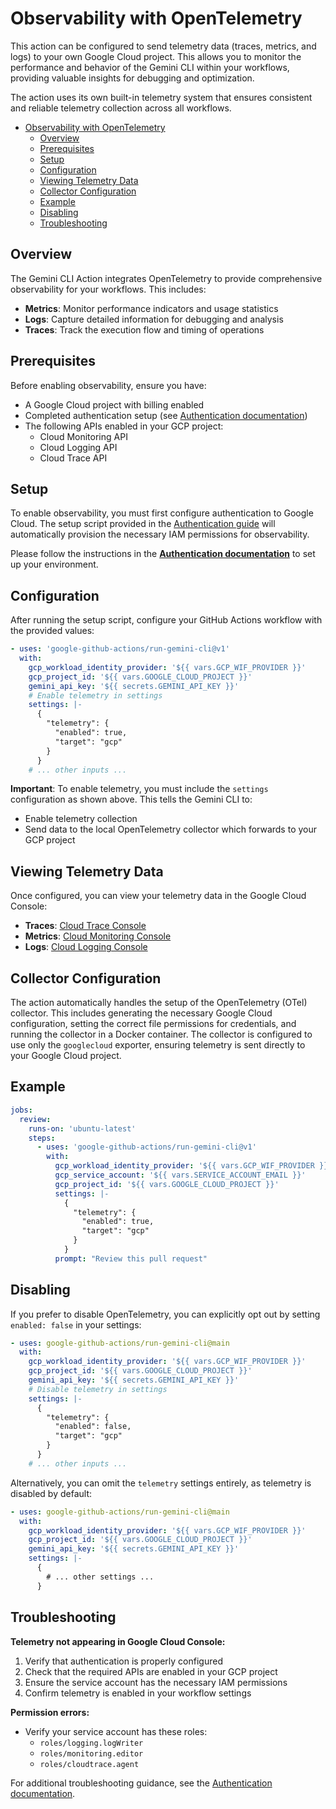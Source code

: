 # Observability with OpenTelemetry

This action can be configured to send telemetry data (traces, metrics, and logs) to your own Google Cloud project. This allows you to monitor the performance and behavior of the Gemini CLI within your workflows, providing valuable insights for debugging and optimization.

The action uses its own built-in telemetry system that ensures consistent and reliable telemetry collection across all workflows.

- [Observability with OpenTelemetry](#observability-with-opentelemetry)
  - [Overview](#overview)
  - [Prerequisites](#prerequisites)
  - [Setup](#setup)
  - [Configuration](#configuration)
  - [Viewing Telemetry Data](#viewing-telemetry-data)
  - [Collector Configuration](#collector-configuration)
  - [Example](#example)
  - [Disabling](#disabling)
  - [Troubleshooting](#troubleshooting)

## Overview

The Gemini CLI Action integrates OpenTelemetry to provide comprehensive observability for your workflows. This includes:

- **Metrics**: Monitor performance indicators and usage statistics
- **Logs**: Capture detailed information for debugging and analysis
- **Traces**: Track the execution flow and timing of operations

## Prerequisites

Before enabling observability, ensure you have:

- A Google Cloud project with billing enabled
- Completed authentication setup (see [Authentication documentation](./authentication.md))
- The following APIs enabled in your GCP project:
  - Cloud Monitoring API
  - Cloud Logging API
  - Cloud Trace API

## Setup

To enable observability, you must first configure authentication to Google Cloud.
The setup script provided in the [Authentication guide](./authentication.md) will
automatically provision the necessary IAM permissions for observability.

Please follow the instructions in the
[**Authentication documentation**](./authentication.md) to set up your
environment.

## Configuration

After running the setup script, configure your GitHub Actions workflow with the provided values:

```yaml
- uses: 'google-github-actions/run-gemini-cli@v1'
  with:
    gcp_workload_identity_provider: '${{ vars.GCP_WIF_PROVIDER }}'
    gcp_project_id: '${{ vars.GOOGLE_CLOUD_PROJECT }}'
    gemini_api_key: '${{ secrets.GEMINI_API_KEY }}'
    # Enable telemetry in settings
    settings: |-
      {
        "telemetry": {
          "enabled": true,
          "target": "gcp"
        }
      }
    # ... other inputs ...
```

**Important**: To enable telemetry, you must include the `settings` configuration as shown above. This tells the Gemini CLI to:
- Enable telemetry collection
- Send data to the local OpenTelemetry collector which forwards to your GCP project

## Viewing Telemetry Data

Once configured, you can view your telemetry data in the Google Cloud Console:

- **Traces**: [Cloud Trace Console](https://console.cloud.google.com/traces)
- **Metrics**: [Cloud Monitoring Console](https://console.cloud.google.com/monitoring)
- **Logs**: [Cloud Logging Console](https://console.cloud.google.com/logs)

## Collector Configuration

The action automatically handles the setup of the OpenTelemetry (OTel) collector. This includes generating the necessary Google Cloud configuration, setting the correct file permissions for credentials, and running the collector in a Docker container. The collector is configured to use only the `googlecloud` exporter, ensuring telemetry is sent directly to your Google Cloud project.

## Example

```yaml
jobs:
  review:
    runs-on: 'ubuntu-latest'
    steps:
      - uses: 'google-github-actions/run-gemini-cli@v1'
        with:
          gcp_workload_identity_provider: '${{ vars.GCP_WIF_PROVIDER }}'
          gcp_service_account: '${{ vars.SERVICE_ACCOUNT_EMAIL }}'
          gcp_project_id: '${{ vars.GOOGLE_CLOUD_PROJECT }}'
          settings: |-
            {
              "telemetry": {
                "enabled": true,
                "target": "gcp"
              }
            }
          prompt: "Review this pull request"
```

## Disabling

If you prefer to disable OpenTelemetry, you can explicitly opt out by setting `enabled: false` in your settings:

```yaml
- uses: google-github-actions/run-gemini-cli@main
  with:
    gcp_workload_identity_provider: '${{ vars.GCP_WIF_PROVIDER }}'
    gcp_project_id: '${{ vars.GOOGLE_CLOUD_PROJECT }}'
    gemini_api_key: '${{ secrets.GEMINI_API_KEY }}'
    # Disable telemetry in settings
    settings: |-
      {
        "telemetry": {
          "enabled": false,
          "target": "gcp"
        }
      }
    # ... other inputs ...
```

Alternatively, you can omit the `telemetry` settings entirely, as telemetry is disabled by default:

```yaml
- uses: google-github-actions/run-gemini-cli@main
  with:
    gcp_workload_identity_provider: '${{ vars.GCP_WIF_PROVIDER }}'
    gcp_project_id: '${{ vars.GOOGLE_CLOUD_PROJECT }}'
    gemini_api_key: '${{ secrets.GEMINI_API_KEY }}'
    settings: |-
      {
        # ... other settings ...
      }
```

## Troubleshooting

**Telemetry not appearing in Google Cloud Console:**
1. Verify that authentication is properly configured
2. Check that the required APIs are enabled in your GCP project
3. Ensure the service account has the necessary IAM permissions
4. Confirm telemetry is enabled in your workflow settings

**Permission errors:**
- Verify your service account has these roles:
  - `roles/logging.logWriter`
  - `roles/monitoring.editor`
  - `roles/cloudtrace.agent`

For additional troubleshooting guidance, see the [Authentication documentation](./authentication.md).
